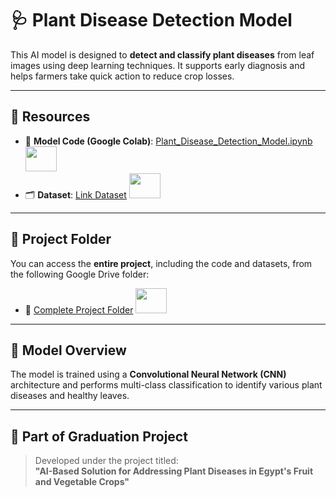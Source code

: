 # 🩺 Plant Disease Detection Model

This AI model is designed to **detect and classify plant diseases** from leaf images using deep learning techniques. It supports early diagnosis and helps farmers take quick action to reduce crop losses.

---

## 🔗 Resources

- 📘 **Model Code (Google Colab)**: [Plant_Disease_Detection_Model.ipynb](https://colab.research.google.com/drive/16L57k01-A2Yb9BXptLWVVADyJTEPFxsO) <img src="https://media.giphy.com/media/mBYkXvLxkHZFmqBHIC/giphy.gif" width="50" height="40"/>
- 🗂️ **Dataset**: [Link Dataset](https://data.mendeley.com/datasets/tywbtsjrjv/1) <img src="https://media.giphy.com/media/mBYkXvLxkHZFmqBHIC/giphy.gif" width="50" height="40"/>
---

## 📁 Project Folder

You can access the **entire project**, including the code and datasets, from the following Google Drive folder:
- 🔗 [Complete Project Folder](https://drive.google.com/drive/folders/1yqDGr3uoXPS3XCkEYjq34Bqc-Vkra7V9?usp=drive_link) <img src="https://media.giphy.com/media/mBYkXvLxkHZFmqBHIC/giphy.gif" width="50" height="40"/>

---

## 🧠 Model Overview

The model is trained using a **Convolutional Neural Network (CNN)** architecture and performs multi-class classification to identify various plant diseases and healthy leaves.

---

## 📌 Part of Graduation Project

> Developed under the project titled:  
> **"AI-Based Solution for Addressing Plant Diseases in Egypt's Fruit and Vegetable Crops"**
